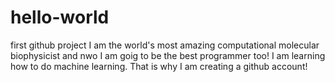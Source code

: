 # hello-world
first github project
I am the world's most amazing computational molecular biophysicist and nwo I am goig to be the best programmer too!  I am learning how to do machine learning. That is why I am creating a github account!
